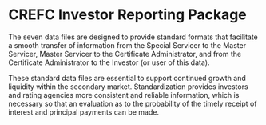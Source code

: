 # CREFC Investor Reporting Package

The seven data files are designed to provide standard formats that facilitate a smooth transfer of information from the Special Servicer to the Master Servicer, Master Servicer to the Certificate Administrator, and from the Certificate Administrator to the Investor (or user of this data). 

These standard data files are essential to support continued growth and liquidity within the secondary market. Standardization provides investors and rating agencies more consistent and reliable information, which is necessary so that an evaluation as to the probability of the timely receipt of interest and principal payments can be made. 
